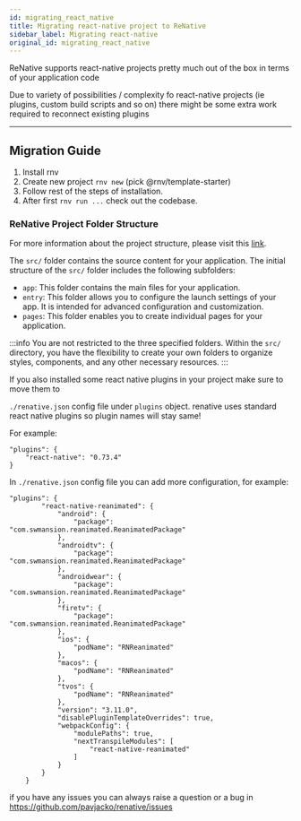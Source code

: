 ```yaml
---
id: migrating_react_native
title: Migrating react-native project to ReNative
sidebar_label: Migrating react-native
original_id: migrating_react_native
---
```


ReNative supports react-native projects pretty much out of the box in terms of your application code

Due to variety of possibilities / complexity fo react-native projects (ie plugins, custom build scripts and so on) there might be some extra work required to reconnect existing plugins

---

## Migration Guide

1. Install rnv
2. Create new project `rnv new` (pick @rnv/template-starter)
3. Follow rest of the steps of installation.
4. After first `rnv run ...` check out the codebase.

### ReNative Project Folder Structure
For more information about the project structure, please visit this <a href="/docs/overview/architecture#build-process">link</a>.

The `src/` folder contains the source content for your application. The initial structure of the `src/` folder includes the following subfolders:

-   `app`: This folder contains the main files for your application.
-   `entry`: This folder allows you to configure the launch settings of your app. It is intended for advanced configuration and customization.
-   `pages`: This folder enables you to create individual pages for your application.

:::info
You are not restricted to the three specified folders. Within the `src/` directory, you have the flexibility to create your own folders to organize styles, components, and any other necessary resources.
:::

If you also installed some react native plugins in your project make sure to move them to

`./renative.json` config file under `plugins` object. renative uses standard react native plugins so plugin names will stay same!

For example:

```
"plugins": {
    "react-native": "0.73.4"
}
```
In `./renative.json` config file you can add more configuration, for example:
```
"plugins": {
        "react-native-reanimated": {
            "android": {
                "package": "com.swmansion.reanimated.ReanimatedPackage"
            },
            "androidtv": {
                "package": "com.swmansion.reanimated.ReanimatedPackage"
            },
            "androidwear": {
                "package": "com.swmansion.reanimated.ReanimatedPackage"
            },
            "firetv": {
                "package": "com.swmansion.reanimated.ReanimatedPackage"
            },
            "ios": {
                "podName": "RNReanimated"
            },
            "macos": {
                "podName": "RNReanimated"
            },
            "tvos": {
                "podName": "RNReanimated"
            },
            "version": "3.11.0",
            "disablePluginTemplateOverrides": true,
            "webpackConfig": {
                "modulePaths": true,
                "nextTranspileModules": [
                    "react-native-reanimated"
                ]
            }
        }
    }
```

if you have any issues you can always raise a question or a bug in https://github.com/pavjacko/renative/issues
